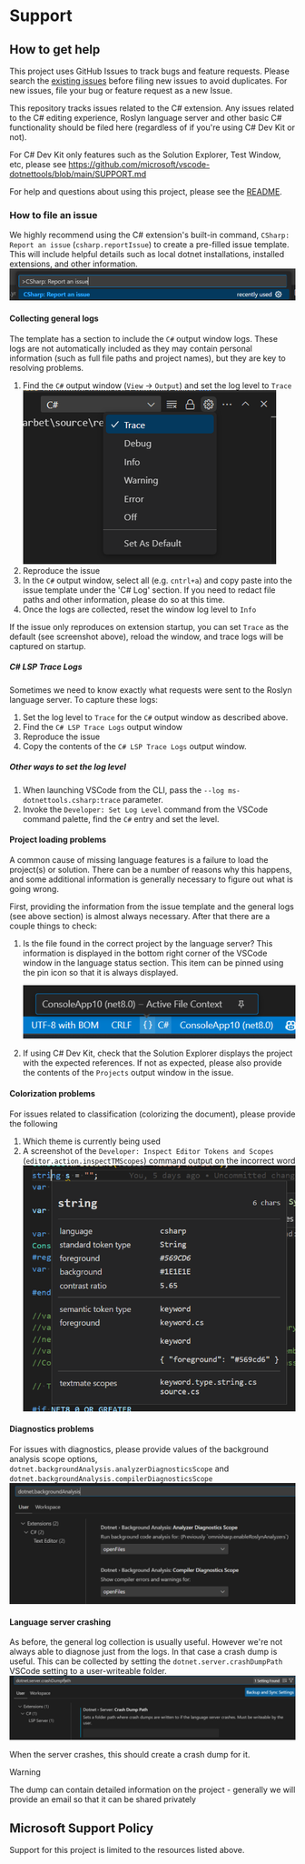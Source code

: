 # Support

## How to get help

This project uses GitHub Issues to track bugs and feature requests. Please search the [existing issues](https://github.com/dotnet/vscode-csharp/issues) before filing new issues to avoid duplicates. For new issues, file your bug or feature request as a new Issue.

This repository tracks issues related to the C# extension.  Any issues related to the C# editing experience, Roslyn language server and other basic C# functionality should be filed here (regardless of if you're using C# Dev Kit or not).

For C# Dev Kit only features such as the Solution Explorer, Test Window, etc, please see https://github.com/microsoft/vscode-dotnettools/blob/main/SUPPORT.md

For help and questions about using this project, please see the [README](https://github.com/dotnet/vscode-csharp/blob/main/README.md).

### How to file an issue

We highly recommend using the C# extension's built-in command, `CSharp: Report an issue` (`csharp.reportIssue`) to create a pre-filled issue template.  This will include helpful details such as local dotnet installations, installed extensions, and other information.
![csharp.reportIssue command](./docs/report_issue.png)

#### Collecting general logs

The template has a section to include the `C#` output window logs.  These logs are not automatically included as they may contain personal information (such as full file paths and project names), but they are key to resolving problems.  

1.  Find the `C#` output window (`View` -> `Output`) and set the log level to `Trace`
    ![c# output window showing trace option](./docs/csharp_trace.png)
2.  Reproduce the issue
3.  In the `C#` output window, select all (e.g. `cntrl+a`) and copy paste into the issue template under the 'C# Log' section.  If you need to redact file paths and other information, please do so at this time.
4.  Once the logs are collected, reset the window log level to `Info`

If the issue only reproduces on extension startup, you can set `Trace` as the default (see screenshot above), reload the window, and trace logs will be captured on startup.

##### C# LSP Trace Logs
Sometimes we need to know exactly what requests were sent to the Roslyn language server.  To capture these logs:

1.  Set the log level to `Trace` for the `C#` output window as described above.
2.  Find the `C# LSP Trace Logs` output window
3.  Reproduce the issue
4.  Copy the contents of the `C# LSP Trace Logs` output window.

##### Other ways to set the log level
1.  When launching VSCode from the CLI, pass the `--log ms-dotnettools.csharp:trace` parameter.
2.  Invoke the `Developer: Set Log Level` command from the VSCode command palette, find the `C#` entry and set the level.

#### Project loading problems

A common cause of missing language features is a failure to load the project(s) or solution.  There can be a number of reasons why this happens, and some additional information is generally necessary to figure out what is going wrong.

First, providing the information from the issue template and the general logs (see above section) is almost always necessary.  After that there are a couple things to check:

1.  Is the file found in the correct project by the language server?  This information is displayed in the bottom right corner of the VSCode window in the language status section.  This item can be pinned using the pin icon so that it is always displayed.

    ![language status bar opened showing file active project context](./docs/language_status.png)
2.  If using C# Dev Kit, check that the Solution Explorer displays the project with the expected references.  If not as expected, please also provide the contents of the `Projects` output window in the issue.

#### Colorization problems

For issues related to classification (colorizing the document), please provide the following
1.  Which theme is currently being used
2.  A screenshot of the `Developer: Inspect Editor Tokens and Scopes` (`editor.action.inspectTMScopes`) command output on the incorrect word
![inspect tokens and scopes output](./docs/inspect_tokens.png)

#### Diagnostics problems

For issues with diagnostics, please provide values of the background analysis scope options, `dotnet.backgroundAnalysis.analyzerDiagnosticsScope` and `dotnet.backgroundAnalysis.compilerDiagnosticsScope`
![background analysis settings](./docs/background_analysis.png)

#### Language server crashing

As before, the general log collection is usually useful.  However we're not always able to diagnose just from the logs.  In that case a crash dump is useful.  This can be collected by setting the `dotnet.server.crashDumpPath` VSCode setting to a user-writeable folder.
![vscode setting for crash dump path](./docs/crash_dump.png)

When the server crashes, this should create a crash dump for it.

> [!WARNING]
> The dump can contain detailed information on the project - generally we will provide an email so that it can be shared privately



## Microsoft Support Policy

Support for this project is limited to the resources listed above.
